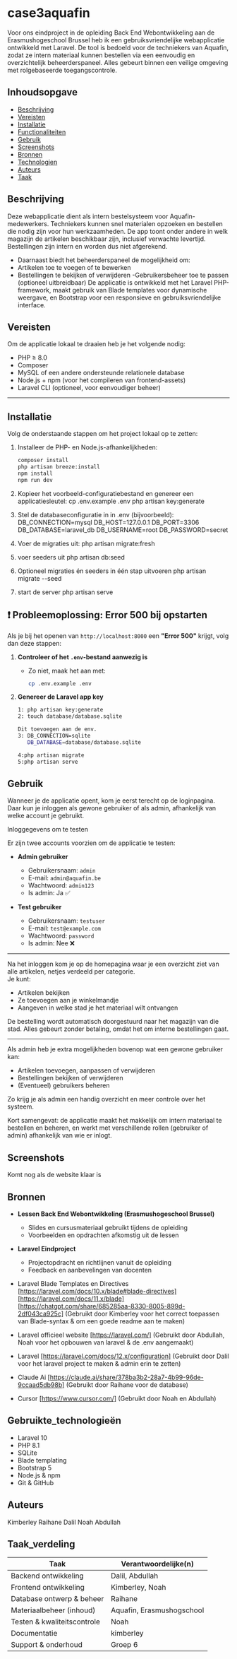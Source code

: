 # case3aquafin

Voor ons eindproject in de opleiding Back End Webontwikkeling aan de Erasmushogeschool Brussel heb ik een gebruiksvriendelijke webapplicatie ontwikkeld met Laravel. De tool is bedoeld voor de techniekers van Aquafin, zodat ze intern materiaal kunnen bestellen via een eenvoudig en overzichtelijk beheerderspaneel. Alles gebeurt binnen een veilige omgeving met rolgebaseerde toegangscontrole.

## Inhoudsopgave

-   [Beschrijving](#beschrijving)
-   [Vereisten](#vereisten)
-   [Installatie](#installatie)
-   [Functionaliteiten](#functionaliteiten)
-   [Gebruik](#gebruik)
-   [Screenshots](#Screenshots)
-   [Bronnen](#bronnen)
-   [Technologien](#Gebruikte_technologieën)
-   [Auteurs](#Auteurs)
-   [Taak](#Taak_verdeling)

## Beschrijving

Deze webapplicatie dient als intern bestelsysteem voor Aquafin-medewerkers. Techniekers kunnen snel materialen opzoeken en bestellen die nodig zijn voor hun werkzaamheden. De app toont onder andere in welk magazijn de artikelen beschikbaar zijn, inclusief verwachte levertijd. Bestellingen zijn intern en worden dus niet afgerekend.

-   Daarnaast biedt het beheerderspaneel de mogelijkheid om:
-   Artikelen toe te voegen of te bewerken
-   Bestellingen te bekijken of verwijderen
    -Gebruikersbeheer toe te passen (optioneel uitbreidbaar)
    De applicatie is ontwikkeld met het Laravel PHP-framework, maakt gebruik van Blade templates voor dynamische weergave, en Bootstrap voor een responsieve en gebruiksvriendelijke interface.

## Vereisten

Om de applicatie lokaal te draaien heb je het volgende nodig:

-   PHP ≥ 8.0
-   Composer
-   MySQL of een andere ondersteunde relationele database
-   Node.js + npm (voor het compileren van frontend-assets)
-   Laravel CLI (optioneel, voor eenvoudiger beheer)

---

## Installatie

Volg de onderstaande stappen om het project lokaal op te zetten:

1. Installeer de PHP- en Node.js-afhankelijkheden:

    ```bash
    composer install
    php artisan breeze:install
    npm install
    npm run dev

    ```

2. Kopieer het voorbeeld-configuratiebestand en genereer een applicatiesleutel:
   cp .env.example .env
   php artisan key:generate

3. Stel de databaseconfiguratie in in .env (bijvoorbeeld):
   DB_CONNECTION=mysql
   DB_HOST=127.0.0.1
   DB_PORT=3306
   DB_DATABASE=laravel_db
   DB_USERNAME=root
   DB_PASSWORD=secret

4. Voer de migraties uit:
   php artisan migrate:fresh

5. voer seeders uit
   php artisan db:seed

6. Optioneel migraties én seeders in één stap uitvoeren
   php artisan migrate --seed

7. start de server
   php artisan serve

## ❗ Probleemoplossing: Error 500 bij opstarten

Als je bij het openen van `http://localhost:8000` een **"Error 500"** krijgt, volg dan deze stappen:

1. **Controleer of het `.env`-bestand aanwezig is**

    - Zo niet, maak het aan met:
        ```bash
        cp .env.example .env
        ```

2. **Genereer de Laravel app key**

    ```bash
    1: php artisan key:generate
    2: touch database/database.sqlite

    Dit toevoegen aan de env.
    3: DB_CONNECTION=sqlite
       DB_DATABASE=database/database.sqlite

    4:php artisan migrate
    5:php artisan serve
    ```

## Gebruik

Wanneer je de applicatie opent, kom je eerst terecht op de loginpagina. Daar kun je inloggen als gewone gebruiker of als admin, afhankelijk van welke account je gebruikt.

Inloggegevens om te testen

Er zijn twee accounts voorzien om de applicatie te testen:

-   **Admin gebruiker**

    -   Gebruikersnaam: `admin`
    -   E-mail: `admin@aquafin.be`
    -   Wachtwoord: `admin123`
    -   Is admin: Ja ✅

-   **Test gebruiker**
    -   Gebruikersnaam: `testuser`
    -   E-mail: `test@example.com`
    -   Wachtwoord: `password`
    -   Is admin: Nee ❌

---

Na het inloggen kom je op de homepagina waar je een overzicht ziet van alle artikelen, netjes verdeeld per categorie.  
Je kunt:

-   Artikelen bekijken
-   Ze toevoegen aan je winkelmandje
-   Aangeven in welke stad je het materiaal wilt ontvangen

De bestelling wordt automatisch doorgestuurd naar het magazijn van die stad. Alles gebeurt zonder betaling, omdat het om interne bestellingen gaat.

---

Als admin heb je extra mogelijkheden bovenop wat een gewone gebruiker kan:

-   Artikelen toevoegen, aanpassen of verwijderen
-   Bestellingen bekijken of verwijderen
-   (Eventueel) gebruikers beheren

Zo krijg je als admin een handig overzicht en meer controle over het systeem.

Kort samengevat: de applicatie maakt het makkelijk om intern materiaal te bestellen en beheren, en werkt met verschillende rollen (gebruiker of admin) afhankelijk van wie er inlogt.

## Screenshots

Komt nog als de website klaar is

## Bronnen

-   **Lessen Back End Webontwikkeling (Erasmushogeschool Brussel)**

    -   Slides en cursusmateriaal gebruikt tijdens de opleiding
    -   Voorbeelden en opdrachten afkomstig uit de lessen

-   **Laravel Eindproject**

    -   Projectopdracht en richtlijnen vanuit de opleiding
    -   Feedback en aanbevelingen van docenten

-   Laravel Blade Templates en Directives  
    [https://laravel.com/docs/10.x/blade#blade-directives]
    [https://laravel.com/docs/11.x/blade]
    [https://chatgpt.com/share/685285aa-8330-8005-899d-2df043ca925c]
    (Gebruikt door Kimberley voor het correct toepassen van Blade-syntax & om een goede readme aan te maken)

-   Laravel officieel website
    [https://laravel.com/]
    (Gebruikt door Abdullah, Noah voor het opbouwen van laravel & de .env aangemaakt)

-   Laravel
    [https://laravel.com/docs/12.x/configuration]
    (Gebruikt door Dalil voor het laravel project te maken & admin erin te zetten)

-   Claude Ai
    [https://claude.ai/share/378ba3b2-28a7-4b99-96de-9ccaad5db98b]
    (Gebruikt door Raihane voor de database)
-   Cursor
    [https://www.cursor.com/]
    (Gebruikt door Noah en Abdullah)

## Gebruikte_technologieën

-   Laravel 10
-   PHP 8.1
-   SQLite
-   Blade templating
-   Bootstrap 5
-   Node.js & npm
-   Git & GitHub

## Auteurs

Kimberley
Raihane
Dalil
Noah
Abdullah

## Taak_verdeling

| Taak                        | Verantwoordelijke(n)      |
| --------------------------- | ------------------------- |
| Backend ontwikkeling        | Dalil, Abdullah           |
| Frontend ontwikkeling       | Kimberley, Noah           |
| Database ontwerp & beheer   | Raihane                   |
| Materiaalbeheer (inhoud)    | Aquafin, Erasmushogschool |
| Testen & kwaliteitscontrole | Noah                      |
| Documentatie                | kimberley                 |
| Support & onderhoud         | Groep 6                   |
